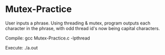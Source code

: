 # Mutex-Practice
User inputs a phrase. Using threading &amp; mutex, program outputs each character in the phrase, with odd thread id's now being capital characters.

Compile:
  gcc Mutex-Practice.c -lpthread
  
Execute:
  ./a.out
